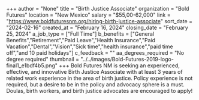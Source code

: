 +++
author = "None"
title = "Birth Justice Associate"
organization = "Bold Futures"
location = "New Mexico"
salary = "$55,00-62,000"
link = "https://www.boldfuturesnm.org/hiring-birth-justice-associate"
sort_date = "2024-02-16"
created_at = "February 16, 2024"
closing_date = "February 25, 2024"
a_job_type = ["Full Time"]
b_benefits = ["General Benefits","Retirement","Paid Leave","Health Insurance","Paid Vacation","Dental","Vision","Sick time","health insurance","paid time off","and 10 paid holidays"]
c_feedback = ""
aa_degrees_required = "No degree required"
thumbnail = "../../images/Bold-Futures-2019-logo-final1_e1bdf4b5.png"
+++
Bold Futures NM is seeking an experienced, effective, and innovative Birth Justice Associate with at least 3 years of related work experience in the area of birth justice. Policy experience is not required, but a desire to be in the policy and advocacy sphere is a must. Doulas, birth workers, and birth justice advocates are encouraged to apply! 